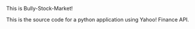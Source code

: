 This is Bully-Stock-Market!

This is the source code for a python application using Yahoo! Finance API.
